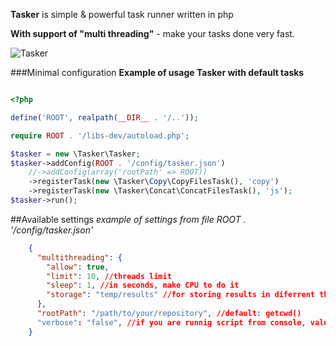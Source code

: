 **Tasker** is simple & powerful task runner written in php

**With support of "multi threading"** - make your tasks done very fast.

![Tasker](http://tasker.jsifalda.name/screens/tasker.png "Terminal")

###Minimal configuration
**Example of usage Tasker with default tasks**

```php

<?php

define('ROOT', realpath(__DIR__ . '/..'));

require ROOT . '/libs-dev/autoload.php';

$tasker = new \Tasker\Tasker;
$tasker->addConfig(ROOT . '/config/tasker.json')
	//->addConfig(array('rootPath' => ROOT))
	->registerTask(new \Tasker\Copy\CopyFilesTask(), 'copy')
	->registerTask(new \Tasker\Concat\ConcatFilesTask(), 'js');
$tasker->run();

```

##Available settings
*example of settings from file ROOT . '/config/tasker.json'*

```json
	{
	  "multithreading": {
	    "allow": true,
	    "limit": 10, //threads limit
	    "sleep": 1, //in seconds, make CPU to do it
	    "storage": "temp/results" //for storing results in diferrent threads
	  },
	  "rootPath": "/path/to/your/repository", //default: getcwd()
	  "verbose": "false", //if you are runnig script from console, value is set to TRUE
	}
```